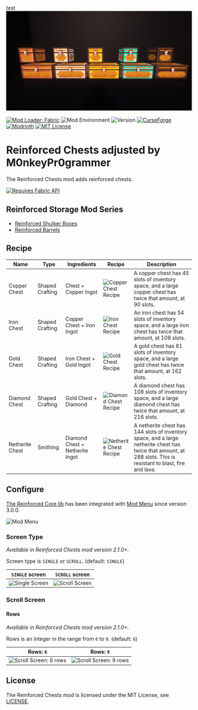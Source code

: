 test
![Reinforced Chests](./images/header.png)

[![Mod Loader: Fabric](https://img.shields.io/static/v1?label=modloader&message=fabric&color=brightgreen)](https://www.curseforge.com/minecraft/mc-mods/fabric-api)
![Mod Environment](https://img.shields.io/static/v1?label=environment&message=client%2Fserver&color=yellow)
![Version](https://cf.way2muchnoise.eu/versions/529873.svg)
[![CurseForge](https://cf.way2muchnoise.eu/529873.svg)](https://www.curseforge.com/minecraft/mc-mods/reinforced-chests)
[![Modrinth](https://img.shields.io/modrinth/dt/FWtAXlpg?color=%2300AF5C&logo=modrinth)](https://modrinth.com/mod/reinforced-chests)
[![MIT License](https://img.shields.io/static/v1?label=licence&message=MIT&color=blue)](./LICENSE)

# Reinforced Chests adjusted by M0nkeyPr0grammer

The Reinforced Chests mod adds reinforced chests.

[<img alt="Requires Fabric API" src="https://i.imgur.com/Ol1Tcf8.png" width="128"/>](https://www.curseforge.com/minecraft/mc-mods/fabric-api)

## Reinforced Storage Mod Series

- [Reinforced Shulker Boxes](https://github.com/Aton-Kish/reinforced-shulker-boxes)
- [Reinforced Barrels](https://github.com/Aton-Kish/reinforced-barrels)

## Recipe

| Name            | Type            | Ingredients                     | Recipe                                                                                               | Description                                                                                                                                                     |
| --------------- | --------------- | ------------------------------- | ---------------------------------------------------------------------------------------------------- | --------------------------------------------------------------------------------------------------------------------------------------------------------------- |
| Copper Chest    | Shaped Crafting | Chest + Copper Ingot            | <img alt="Copper Chest Recipe" src="./images/recipes/copper_chest.png" width="256" />                | A copper chest has 45 slots of inventory space, and a large copper chest has twice that amount, at 90 slots.                                                    |
| Iron Chest      | Shaped Crafting | Copper Chest + Iron Ingot       | <img alt="Iron Chest Recipe" src="./images/recipes/iron_chest.png" width="256" />                    | An iron chest has 54 slots of inventory space, and a large iron chest has twice that amount, at 108 slots.                                                      |
| Gold Chest      | Shaped Crafting | Iron Chest + Gold Ingot         | <img alt="Gold Chest Recipe" src="./images/recipes/gold_chest.png" width="256" />                    | A gold chest has 81 slots of inventory space, and a large gold chest has twice that amount, at 162 slots.                                                       |
| Diamond Chest   | Shaped Crafting | Gold Chest + Diamond            | <img alt="Diamond Chest Recipe" src="./images/recipes/diamond_chest.png" width="256" />              | A diamond chest has 108 slots of inventory space, and a large diamond chest has twice that amount, at 216 slots.                                                |
| Netherite Chest | Smithing        | Diamond Chest + Netherite Ingot | <img alt="Netherite Chest Recipe" src="./images/recipes/netherite_chest_smithing.png" width="256" /> | A netherite chest has 144 slots of inventory space, and a large netherite chest has twice that amount, at 288 slots. This is resistant to blast, fire and lava. |

## Configure

[The Reinforced Core lib](https://github.com/Aton-Kish/reinforced-core) has been integrated with [Mod Menu](https://www.curseforge.com/minecraft/mc-mods/modmenu) since version 3.0.0.

![Mod Menu](./images/modmenu/modmenu.png)

### Screen Type

_Available in Reinforced Chests mod version 2.1.0+._

Screen type is `SINGLE` or `SCROLL`. (default: `SINGLE`)

| `SINGLE` screen                               | `SCROLL` screen                                |
| --------------------------------------------- | ---------------------------------------------- |
| ![Single Screen](./images/modmenu/single.png) | ![Scroll Screen](./images/modmenu/scroll6.png) |

### Scroll Screen

#### Rows

_Available in Reinforced Chests mod version 2.1.0+._

Rows is an integer in the range from `6` to `9`. (default: `6`)

| Rows: `6`                                              | Rows: `9`                                              |
| ------------------------------------------------------ | ------------------------------------------------------ |
| ![Scroll Screen: 6 rows](./images/modmenu/scroll6.png) | ![Scroll Screen: 9 rows](./images/modmenu/scroll9.png) |

## License

The Reinforced Chests mod is licensed under the MIT License, see [LICENSE](./LICENSE).
